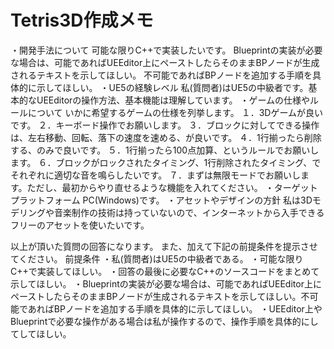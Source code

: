 # Tetris3D作成メモ

・開発手法について
可能な限りC++で実装したいです。
Blueprintの実装が必要な場合は、可能であればUEEditor上にペーストしたらそのままBPノードが生成されるテキストを示してほしい。
不可能であればBPノードを追加する手順を具体的に示してほしい。
・UE5の経験レベル
私(質問者)はUE5の中級者です。基本的なUEEditorの操作方法、基本機能は理解しています。
・ゲームの仕様やルールについて
いかに希望するゲームの仕様を列挙します。
１．3Dゲームが良いです。
２．キーボード操作でお願いします。
３．ブロックに対してできる操作は、左右移動、回転、落下の速度を速める、が良いです。
４．1行揃ったら削除する、のみで良いです。
５．1行揃ったら100点加算、というルールでお願いします。
６．ブロックがロックされたタイミング、1行削除されたタイミング、でそれぞれに適切な音を鳴らしたいです。
７．まずは無限モードでお願いします。ただし、最初からやり直せるような機能を入れてください。
・ターゲットプラットフォーム
PC(Windows)です。
・アセットやデザインの方針
私は3Dモデリングや音楽制作の技術は持っていないので、インターネットから入手できるフリーのアセットを使いたいです。

以上が頂いた質問の回答になります。
また、加えて下記の前提条件を提示させてください。
前提条件
・私(質問者)はUE5の中級者である。
・可能な限りC++で実装してほしい。
・回答の最後に必要なC++のソースコードをまとめて示してほしい。
・Blueprintの実装が必要な場合は、可能であればUEEditor上にペーストしたらそのままBPノードが生成されるテキストを示してほしい。不可能であればBPノードを追加する手順を具体的に示してほしい。
・UEEditor上やBlueprintで必要な操作がある場合は私が操作するので、操作手順を具体的にしてしてほしい。